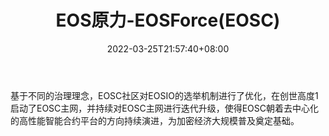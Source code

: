 ﻿---
weight: 
title: "EOS原力-EOSForce(EOSC)"
description: "基于不同的治理理念，EOSC社区对EOSIO的选举机制进行了优化，在创世高度1启动了EOSC主网，并持续对EOSC主网进行迭代升级，使得EOSC朝着去中心化的高性能智能合约平台的方向持续演..."
date: 2022-03-25T21:57:40+08:00
lastmod: 2022-03-25T16:45:40+08:00
draft: false
authors: ["Metabd"]
featuredImage: "eosyuanli-eosforceeosc.webp"
link: ""
tags: ["数字代币","EOS原力-EOSForce(EOSC)"]
categories: ["navigation"]
navigation: ["数字代币"]
lightgallery: true
toc: true
pinned: false
recommend: false
recommend1: false
---
基于不同的治理理念，EOSC社区对EOSIO的选举机制进行了优化，在创世高度1启动了EOSC主网，并持续对EOSC主网进行迭代升级，使得EOSC朝着去中心化的高性能智能合约平台的方向持续演进，为加密经济大规模普及奠定基础。

